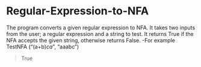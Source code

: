 # Regular-Expression-to-NFA

The program converts a given regular expression to NFA. It takes two inputs from the user; a regular expression and a string to
test. It returns True if the NFA accepts the given string, otherwise returns False.
-For example
TestNFA (“(a+b)*ca*”, “aaabc”)
> True
